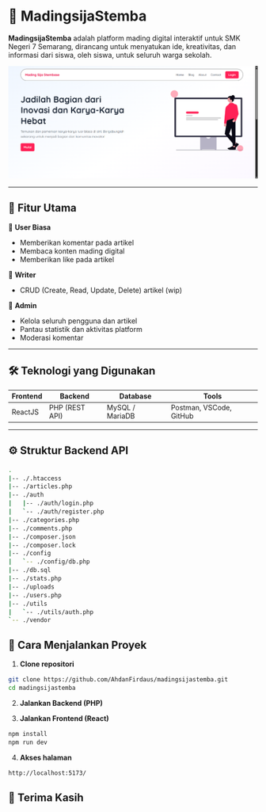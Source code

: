 # 📰 MadingsijaStemba

**MadingsijaStemba** adalah platform mading digital interaktif untuk SMK Negeri 7 Semarang, dirancang untuk menyatukan ide, kreativitas, dan informasi dari siswa, oleh siswa, untuk seluruh warga sekolah.

![Cuplikan](src/assets/banner.png)

---

## 📌 Fitur Utama

🔹 **User Biasa**
- Memberikan komentar pada artikel
- Membaca konten mading digital
- Memberikan like pada artikel

🔹 **Writer**
- CRUD (Create, Read, Update, Delete) artikel (wip)

🔹 **Admin**
- Kelola seluruh pengguna dan artikel
- Pantau statistik dan aktivitas platform
- Moderasi komentar

---

## 🛠️ Teknologi yang Digunakan

| Frontend | Backend | Database | Tools |
|----------|---------|----------|-------|
| ReactJS  | PHP (REST API) | MySQL / MariaDB | Postman, VSCode, GitHub |

---

## ⚙️ Struktur Backend API

```bash
.
|-- ./.htaccess
|-- ./articles.php
|-- ./auth
|   |-- ./auth/login.php
|   `-- ./auth/register.php
|-- ./categories.php
|-- ./comments.php
|-- ./composer.json
|-- ./composer.lock
|-- ./config
|   `-- ./config/db.php
|-- ./db.sql
|-- ./stats.php
|-- ./uploads
|-- ./users.php
|-- ./utils
|   `-- ./utils/auth.php
`-- ./vendor
```

## 🚀 Cara Menjalankan Proyek

1. **Clone repositori**
```sh
git clone https://github.com/AhdanFirdaus/madingsijastemba.git
cd madingsijastemba
```

2. **Jalankan Backend (PHP)**

3. **Jalankan Frontend (React)**
```sh
npm install
npm run dev
```

4. **Akses halaman**
```sh
http://localhost:5173/
```

## 🙏 Terima Kasih